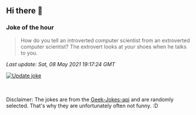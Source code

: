 ## Hi there 👋

### Joke of the hour
<!-- joke -->
>How do you tell an introverted computer scientist from an extroverted computer scientist? The extrovert looks at *your* shoes when he talks to you.
<!-- /joke -->

*Last update: Sat, 08 May 2021 19:17:24 GMT*

[![Update joke](https://github.com/nclskfm/nclskfm/actions/workflows/joke.yml/badge.svg)](https://github.com/nclskfm/nclskfm/actions/workflows/joke.yml)

<br><br>
Disclaimer: The jokes are from the [Geek-Jokes-api](https://github.com/sameerkumar18/geek-joke-api) and are randomly selected. That's why they are unfortunately often not funny. :D
